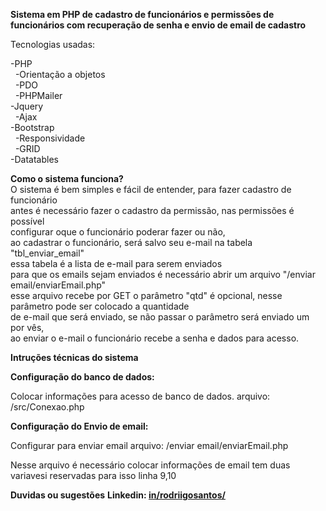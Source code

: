 <b>Sistema em PHP de cadastro de funcionários e permissões de funcionários com recuperação de senha e envio de email de cadastro</b>

Tecnologias usadas:

-PHP<br>
  &nbsp;&nbsp;-Orientação a objetos <br>
  &nbsp;&nbsp;-PDO <br>
  &nbsp;&nbsp;-PHPMailer <br>
-Jquery <br>
	&nbsp;&nbsp;-Ajax <br>
-Bootstrap <br>
	&nbsp;&nbsp;-Responsividade <br>
  &nbsp;&nbsp;-GRID <br>
-Datatables <br>

<b>Como o sistema funciona?</b><br>
O sistema é bem simples e fácil de entender, para fazer cadastro de funcionário<br>
antes é necessário fazer o cadastro da permissão, nas permissões é possível<br>
configurar oque o funcionário poderar fazer ou não, <br>
ao cadastrar o funcionário, será salvo seu e-mail na tabela "tbl_enviar_email"<br>
essa tabela é a lista de e-mail para serem enviados<br>
para que os emails sejam enviados é necessário abrir um arquivo "/enviar email/enviarEmail.php"<br>
esse arquivo recebe por GET o parâmetro "qtd" é opcional, nesse parâmetro pode ser colocado a quantidade<br>
de e-mail que será enviado, se não passar o parâmetro será enviado um por vês,<br>
ao enviar o e-mail o funcionário recebe a senha e dados para acesso.<br>

<b>Intruções técnicas do sistema</b>

<b>Configuração do banco de dados:</b>

Colocar informações para acesso de banco de dados.
arquivo: /src/Conexao.php

<b>Configuração do Envio de email:</b>

Configurar para enviar email
arquivo: /enviar email/enviarEmail.php

Nesse arquivo é necessário colocar informações de email tem duas variavesi reservadas para isso linha 9,10


<b>Duvidas ou sugestões</b>
<b>Linkedin: <a href="https://www.linkedin.com/in/rodriigosantos/">in/rodriigosantos/</a></b>
